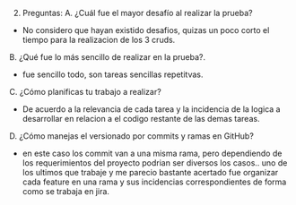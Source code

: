 2. Preguntas:
A. ¿Cuál fue el mayor desafío al realizar la prueba?

- No considero que hayan existido desafios, quizas un poco corto el tiempo para la realizacion de los 3 cruds.


B. ¿Qué fue lo más sencillo de realizar en la prueba?.

- fue sencillo todo, son tareas sencillas repetitvas.

C. ¿Cómo planificas tu trabajo a realizar?

- De acuerdo a la relevancia de cada tarea y la incidencia de la logica a desarrollar en relacion a el codigo restante de las demas tareas.

D. ¿Cómo manejas el versionado por commits y ramas en GitHub?

- en este caso los commit van a una misma rama, pero dependiendo de los requerimientos del proyecto podrian ser diversos los casos.. uno de los ultimos que trabaje y me parecio bastante acertado fue organizar cada feature en una rama y sus incidencias correspondientes de forma como se trabaja en jira.